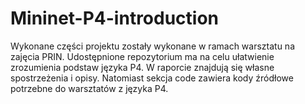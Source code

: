 # Mininet-P4-introduction
Wykonane części projektu zostały wykonane w ramach warsztatu na zajęcia PRIN. Udostępnione repozytorium ma na celu ułatwienie zrozumienia podstaw języka P4. W raporcie znajdują się własne spostrzeżenia i opisy. Natomiast sekcja code zawiera kody źródłowe potrzebne do warsztatów z języka P4.
